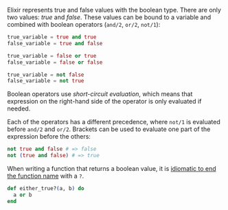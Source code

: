 Elixir represents true and false values with the boolean type. There are only two values: _true_ and _false_. These values can be bound to a variable and combined with boolean operators (`and/2`, `or/2`, `not/1`):

```elixir
true_variable = true and true
false_variable = true and false

true_variable = false or true
false_variable = false or false

true_variable = not false
false_variable = not true
```

Boolean operators use _short-circuit evaluation_, which means that expression on the right-hand side of the operator is only evaluated if needed.

Each of the operators has a different precedence, where `not/1` is evaluated before `and/2` and `or/2`. Brackets can be used to evaluate one part of the expression before the others:

```elixir
not true and false # => false
not (true and false) # => true
```

When writing a function that returns a boolean value, it is [idiomatic to end the function name][naming] with a `?`.

```elixir
def either_true?(a, b) do
  a or b
end
```

[naming]: https://hexdocs.pm/elixir/naming-conventions.html#trailing-question-mark-foo
